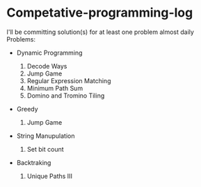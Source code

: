 # Competative-programming-log
I'll be committing solution(s) for at least one problem almost daily  
Problems:

* Dynamic Programming
  
  1. Decode Ways
  2. Jump Game
  3. Regular Expression Matching
  4. Minimum Path Sum
  5. Domino and Tromino Tiling
  
  
* Greedy

  1. Jump Game
  
* String Manupulation

  1. Set bit count 
* Backtraking

  1. Unique Paths III 
